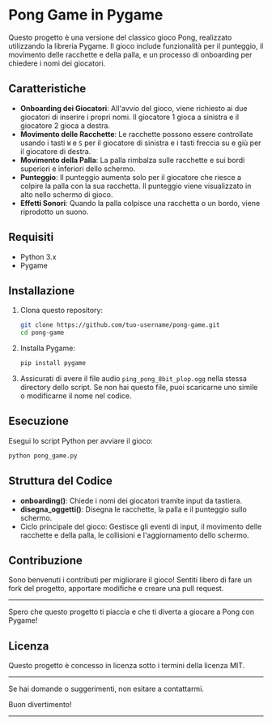 # Pong Game in Pygame

Questo progetto è una versione del classico gioco Pong, realizzato utilizzando la libreria Pygame. Il gioco include funzionalità per il punteggio, il movimento delle racchette e della palla, e un processo di onboarding per chiedere i nomi dei giocatori. 

## Caratteristiche

- **Onboarding dei Giocatori**: All'avvio del gioco, viene richiesto ai due giocatori di inserire i propri nomi. Il giocatore 1 gioca a sinistra e il giocatore 2 gioca a destra.
- **Movimento delle Racchette**: Le racchette possono essere controllate usando i tasti `W` e `S` per il giocatore di sinistra e i tasti freccia su e giù per il giocatore di destra.
- **Movimento della Palla**: La palla rimbalza sulle racchette e sui bordi superiori e inferiori dello schermo.
- **Punteggio**: Il punteggio aumenta solo per il giocatore che riesce a colpire la palla con la sua racchetta. Il punteggio viene visualizzato in alto nello schermo di gioco.
- **Effetti Sonori**: Quando la palla colpisce una racchetta o un bordo, viene riprodotto un suono.

## Requisiti

- Python 3.x
- Pygame

## Installazione

1. Clona questo repository:
    ```bash
    git clone https://github.com/tuo-username/pong-game.git
    cd pong-game
    ```

2. Installa Pygame:
    ```bash
    pip install pygame
    ```

3. Assicurati di avere il file audio `ping_pong_8bit_plop.ogg` nella stessa directory dello script. Se non hai questo file, puoi scaricarne uno simile o modificarne il nome nel codice.

## Esecuzione

Esegui lo script Python per avviare il gioco:
```bash
python pong_game.py
```

## Struttura del Codice

- **onboarding()**: Chiede i nomi dei giocatori tramite input da tastiera.
- **disegna_oggetti()**: Disegna le racchette, la palla e il punteggio sullo schermo.
- Ciclo principale del gioco: Gestisce gli eventi di input, il movimento delle racchette e della palla, le collisioni e l'aggiornamento dello schermo.

## Contribuzione

Sono benvenuti i contributi per migliorare il gioco! Sentiti libero di fare un fork del progetto, apportare modifiche e creare una pull request.

---

Spero che questo progetto ti piaccia e che ti diverta a giocare a Pong con Pygame!

## Licenza

Questo progetto è concesso in licenza sotto i termini della licenza MIT.

---

Se hai domande o suggerimenti, non esitare a contattarmi.

Buon divertimento!

---

